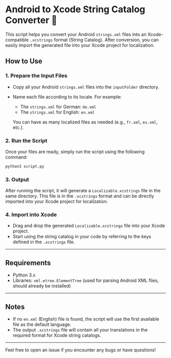 # Android to Xcode String Catalog Converter 🚀

This script helps you convert your Android `strings.xml` files into an Xcode-compatible `.xcstrings` format (String Catalog). After conversion, you can easily import the generated file into your Xcode project for localization.

## How to Use

### 1. Prepare the Input Files
- Copy all your Android `strings.xml` files into the `inputFolder` directory.
- Name each file according to its locale. For example:
  - The `strings.xml` for German: `de.xml`
  - The `strings.xml` for English: `en.xml`
  
  You can have as many localized files as needed (e.g., `fr.xml`, `es.xml`, etc.).

### 2. Run the Script
Once your files are ready, simply run the script using the following command:

```bash
python3 script.py
```

### 3. Output
After running the script, it will generate a `Localizable.xcstrings` file in the same directory. This file is in the `.xcstrings` format and can be directly imported into your Xcode project for localization.

### 4. Import into Xcode
- Drag and drop the generated `Localizable.xcstrings` file into your Xcode project.
- Start using the string catalog in your code by referring to the keys defined in the `.xcstrings` file.

---

## Requirements

- Python 3.x
- Libraries: `xml.etree.ElementTree` (used for parsing Android XML files, should already be installed)

---

## Notes
- If no `en.xml` (English) file is found, the script will use the first available file as the default language.
- The output `.xcstrings` file will contain all your translations in the required format for Xcode string catalogs.

---

Feel free to open an issue if you encounter any bugs or have questions!
